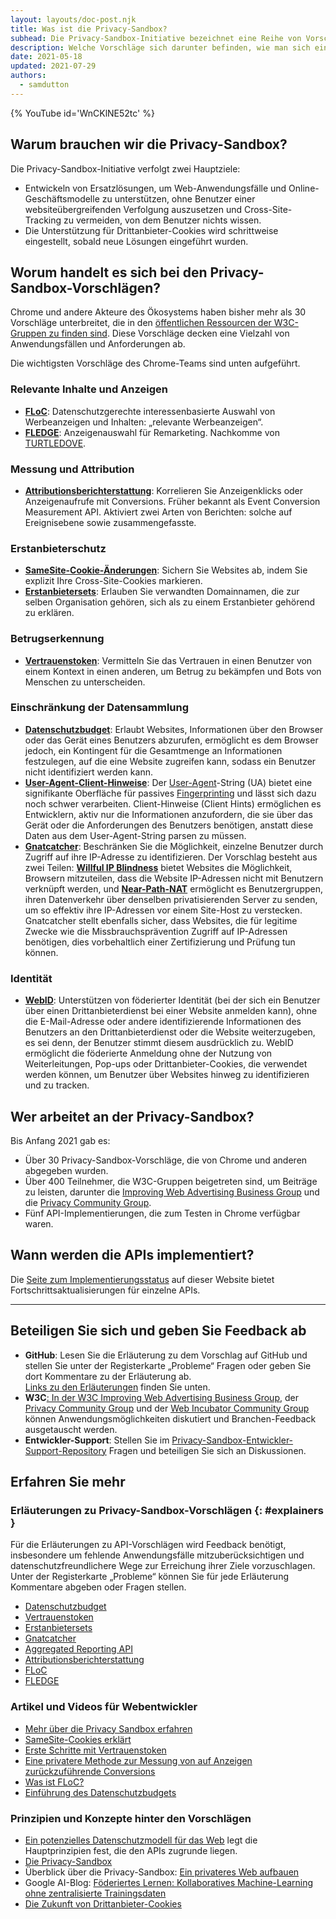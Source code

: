 ```yaml
---
layout: layouts/doc-post.njk
title: Was ist die Privacy-Sandbox?
subhead: Die Privacy-Sandbox-Initiative bezeichnet eine Reihe von Vorschlägen zum Umsetzen von Cross-Site-Anwendungsfällen unter Ausschluss der Nutzung von Drittanbieter-Cookies oder anderen Tracking-Mechanismen.
description: Welche Vorschläge sich darunter befinden, wie man sich einbringen kann und wozu sie dient.
date: 2021-05-18
updated: 2021-07-29
authors:
  - samdutton
---
```


{% YouTube id='WnCKlNE52tc' %}

## Warum brauchen wir die Privacy-Sandbox?

Die Privacy-Sandbox-Initiative verfolgt zwei Hauptziele:

- Entwickeln von Ersatzlösungen, um Web-Anwendungsfälle und Online-Geschäftsmodelle zu unterstützen, ohne Benutzer einer websiteübergreifenden Verfolgung auszusetzen und Cross-Site-Tracking zu vermeiden, von dem Benutzer nichts wissen.
- Die Unterstützung für Drittanbieter-Cookies wird schrittweise eingestellt, sobald neue Lösungen eingeführt wurden.

## Worum handelt es sich bei den Privacy-Sandbox-Vorschlägen?

Chrome und andere Akteure des Ökosystems haben bisher mehr als 30 Vorschläge unterbreitet, die in den [öffentlichen Ressourcen der W3C-Gruppen zu finden sind](https://github.com/w3c/web-advertising#ideas-and-proposals-links-outside-this-repo). Diese Vorschläge decken eine Vielzahl von Anwendungsfällen und Anforderungen ab.

Die wichtigsten Vorschläge des Chrome-Teams sind unten aufgeführt.

### Relevante Inhalte und Anzeigen

- [**FLoC**](/docs/privacy-sandbox/floc): Datenschutzgerechte interessenbasierte Auswahl von Werbeanzeigen und Inhalten: „relevante Werbeanzeigen“.
- [**FLEDGE**](/docs/privacy-sandbox/fledge): Anzeigenauswahl für Remarketing. Nachkomme von [TURTLEDOVE](https://github.com/WICG/turtledove).

### Messung und Attribution

- [**Attributionsberichterstattung**](/docs/privacy-sandbox/attribution-reporting): Korrelieren Sie Anzeigenklicks oder Anzeigenaufrufe mit Conversions. Früher bekannt als Event Conversion Measurement API. Aktiviert zwei Arten von Berichten: solche auf Ereignisebene sowie zusammengefasste.

### Erstanbieterschutz

- [**SameSite-Cookie-Änderungen**](https://web.dev/samesite-cookies-explained/): Sichern Sie Websites ab, indem Sie explizit Ihre Cross-Site-Cookies markieren.
- [**Erstanbietersets**](/docs/privacy-sandbox/first-party-sets): Erlauben Sie verwandten Domainnamen, die zur selben Organisation gehören, sich als zu einem Erstanbieter gehörend zu erklären.

### Betrugserkennung

- [**Vertrauenstoken**](/docs/privacy-sandbox/trust-tokens): Vermitteln Sie das Vertrauen in einen Benutzer von einem Kontext in einen anderen, um Betrug zu bekämpfen und Bots von Menschen zu unterscheiden.

### Einschränkung der Datensammlung

- [**Datenschutzbudget**](https://www.youtube.com/watch?v=0STgfjSA6T8): Erlaubt Websites, Informationen über den Browser oder das Gerät eines Benutzers abzurufen, ermöglicht es dem Browser jedoch, ein Kontingent für die Gesamtmenge an Informationen festzulegen, auf die eine Website zugreifen kann, sodass ein Benutzer nicht identifiziert werden kann.
- [**User-Agent-Client-Hinweise**](https://web.dev/user-agent-client-hints/): Der [User-Agent](https://developer.mozilla.org/docs/Web/HTTP/Headers/User-Agent)-String (UA) bietet eine signifikante Oberfläche für passives [Fingerprinting](https://w3c.github.io/fingerprinting-guidance/#passive) und lässt sich dazu noch schwer verarbeiten. Client-Hinweise (Client Hints) ermöglichen es Entwicklern, aktiv nur die Informationen anzufordern, die sie über das Gerät oder die Anforderungen des Benutzers benötigen, anstatt diese Daten aus dem User-Agent-String parsen zu müssen.
- [**Gnatcatcher**](https://github.com/bslassey/ip-blindness): Beschränken Sie die Möglichkeit, einzelne Benutzer durch Zugriff auf ihre IP-Adresse zu identifizieren. Der Vorschlag besteht aus zwei Teilen: [**Willful IP Blindness**](https://github.com/bslassey/ip-blindness/blob/master/willful_ip_blindness.md) bietet Websites die Möglichkeit, Browsern mitzuteilen, dass die Website IP-Adressen nicht mit Benutzern verknüpft werden, und [**Near-Path-NAT**](https://github.com/bslassey/ip-blindness/blob/master/near_path_nat.md) ermöglicht es Benutzergruppen, ihren Datenverkehr über denselben privatisierenden Server zu senden, um so effektiv ihre IP-Adressen vor einem Site-Host zu verstecken. Gnatcatcher stellt ebenfalls sicher, dass Websites, die für legitime Zwecke wie die Missbrauchsprävention Zugriff auf IP-Adressen benötigen, dies vorbehaltlich einer Zertifizierung und Prüfung tun können.

### Identität

- [**WebID**](https://github.com/WICG/WebID): Unterstützen von föderierter Identität (bei der sich ein Benutzer über einen Drittanbieterdienst bei einer Website anmelden kann), ohne die E-Mail-Adresse oder andere identifizierende Informationen des Benutzers an den Drittanbieterdienst oder die Website weiterzugeben, es sei denn, der Benutzer stimmt diesem ausdrücklich zu. WebID ermöglicht die föderierte Anmeldung ohne der Nutzung von Weiterleitungen, Pop-ups oder Drittanbieter-Cookies, die verwendet werden können, um Benutzer über Websites hinweg zu identifizieren und zu tracken.

## Wer arbeitet an der Privacy-Sandbox?

Bis Anfang 2021 gab es:

- Über 30 Privacy-Sandbox-Vorschläge, die von Chrome und anderen abgegeben wurden.
- Über 400 Teilnehmer, die W3C-Gruppen beigetreten sind, um Beiträge zu leisten, darunter die [Improving Web Advertising Business Group](https://www.w3.org/community/web-adv/participants) und die [Privacy Community Group](https://www.w3.org/community/privacycg/participants).
- Fünf API-Implementierungen, die zum Testen in Chrome verfügbar waren.

## Wann werden die APIs implementiert?

Die [Seite zum Implementierungsstatus](/docs/privacy-sandbox/status/) auf dieser Website bietet Fortschrittsaktualisierungen für einzelne APIs.

---

## Beteiligen Sie sich und geben Sie Feedback ab

- **GitHub**: Lesen Sie die Erläuterung zu dem Vorschlag auf GitHub und stellen Sie unter der Registerkarte „Probleme“ Fragen oder geben Sie dort Kommentare zu der Erläuterung ab.<br> [Links zu den Erläuterungen](#explainers) finden Sie unten.
- **W3C**[: In der W3C Improving Web Advertising Business Group](https://www.w3.org/community/web-adv/), der [Privacy Community Group](https://www.w3.org/community/privacycg/participants) und der [Web Incubator Community Group](https://github.com/WICG) können Anwendungsmöglichkeiten diskutiert und Branchen-Feedback ausgetauscht werden.
- **Entwickler-Support**: Stellen Sie im [Privacy-Sandbox-Entwickler-Support-Repository](https://github.com/GoogleChromeLabs/privacy-sandbox-dev-support) Fragen und beteiligen Sie sich an Diskussionen.

## Erfahren Sie mehr

### Erläuterungen zu Privacy-Sandbox-Vorschlägen {: #explainers }

Für die Erläuterungen zu API-Vorschlägen wird Feedback benötigt, insbesondere um fehlende Anwendungsfälle mitzuberücksichtigen und datenschutzfreundlichere Wege zur Erreichung ihrer Ziele vorzuschlagen. Unter der Registerkarte „Probleme“ können Sie für jede Erläuterung Kommentare abgeben oder Fragen stellen.

- [Datenschutzbudget](https://github.com/bslassey/privacy-budget)
- [Vertrauenstoken](https://github.com/dvorak42/trust-token-api)
- [Erstanbietersets](https://github.com/privacycg/first-party-sets)
- [Gnatcatcher](https://github.com/bslassey/ip-blindness)
- [Aggregated Reporting API](https://github.com/csharrison/aggregate-reporting-api)
- [Attributionsberichterstattung](https://github.com/csharrison/conversion-measurement-api)
- [FLoC](https://github.com/jkarlin/floc)
- [FLEDGE](https://github.com/michaelkleber/turtledove)

### Artikel und Videos für Webentwickler

- [Mehr über die Privacy Sandbox erfahren](https://web.dev/digging-into-the-privacy-sandbox)
- [SameSite-Cookies erklärt](https://web.dev/samesite-cookies-explained/)
- [Erste Schritte mit Vertrauenstoken](https://web.dev/trust-tokens)
- [Eine privatere Methode zur Messung von auf Anzeigen zurückzuführende Conversions](https://web.dev/conversion-measurement/)
- [Was ist FLoC?](https://web.dev/floc/)
- [Einführung des Datenschutzbudgets](https://www.youtube.com/watch?v=0STgfjSA6T8)

### Prinzipien und Konzepte hinter den Vorschlägen

- [Ein potenzielles Datenschutzmodell für das Web](https://github.com/michaelkleber/privacy-model) legt die Hauptprinzipien fest, die den APIs zugrunde liegen.
- [Die Privacy-Sandbox](https://www.chromium.org/Home/chromium-privacy/privacy-sandbox)
- Überblick über die Privacy-Sandbox: [Ein privateres Web aufbauen](https://www.blog.google/products/chrome/building-a-more-private-web/)
- Google AI-Blog: [Föderiertes Lernen: Kollaboratives Machine-Learning ohne zentralisierte Trainingsdaten](https://ai.googleblog.com/2017/04/federated-learning-collaborative.html)
- [Die Zukunft von Drittanbieter-Cookies](https://blog.chromium.org/2019/10/developers-get-ready-for-new.html)
